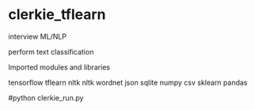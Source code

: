 # clerkie_tflearn
interview ML/NLP

perform text classification

Imported modules and libraries

tensorflow tflearn
nltk nltk wordnet json sqlite numpy csv sklearn pandas

#python clerkie_run.py
